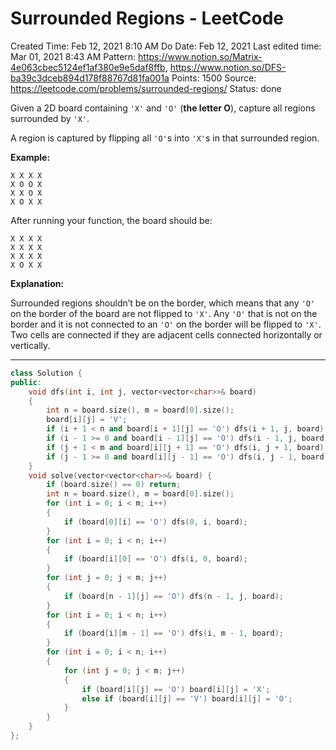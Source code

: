 # Surrounded Regions - LeetCode

Created Time: Feb 12, 2021 8:10 AM
Do Date: Feb 12, 2021
Last edited time: Mar 01, 2021 8:43 AM
Pattern: https://www.notion.so/Matrix-4e063cbec5124ef1af380e9e5daf8ffb, https://www.notion.so/DFS-ba39c3dceb894d178f88767d81fa001a
Points: 1500
Source: https://leetcode.com/problems/surrounded-regions/
Status: done

Given a 2D board containing `'X'` and `'O'` (**the letter O**), capture all regions surrounded by `'X'`.

A region is captured by flipping all `'O'`s into `'X'`s in that surrounded region.

**Example:**

```
X X X X
X O O X
X X O X
X O X X
```

After running your function, the board should be:

```
X X X X
X X X X
X X X X
X O X X
```

**Explanation:**

Surrounded regions shouldn’t be on the border, which means that any `'O'` on the border of the board are not flipped to `'X'`. Any `'O'` that is not on the border and it is not connected to an `'O'` on the border will be flipped to `'X'`. Two cells are connected if they are adjacent cells connected horizontally or vertically.

---

```cpp
class Solution {
public:
    void dfs(int i, int j, vector<vector<char>>& board)
    {
        int n = board.size(), m = board[0].size(); 
        board[i][j] = 'V';
        if (i + 1 < n and board[i + 1][j] == 'O') dfs(i + 1, j, board); 
        if (i - 1 >= 0 and board[i - 1][j] == 'O') dfs(i - 1, j, board); 
        if (j + 1 < m and board[i][j + 1] == 'O') dfs(i, j + 1, board); 
        if (j - 1 >= 0 and board[i][j - 1] == 'O') dfs(i, j - 1, board); 
    }
    void solve(vector<vector<char>>& board) {
        if (board.size() == 0) return;
        int n = board.size(), m = board[0].size(); 
        for (int i = 0; i < m; i++) 
        {
            if (board[0][i] == 'O') dfs(0, i, board); 
        }
        for (int i = 0; i < n; i++)
        {
            if (board[i][0] == 'O') dfs(i, 0, board); 
        }
        for (int j = 0; j < m; j++)
        {
            if (board[n - 1][j] == 'O') dfs(n - 1, j, board); 
        }
        for (int i = 0; i < n; i++)
        {
            if (board[i][m - 1] == 'O') dfs(i, m - 1, board); 
        }
        for (int i = 0; i < n; i++)
        {
            for (int j = 0; j < m; j++)
            {
                if (board[i][j] == 'O') board[i][j] = 'X'; 
                else if (board[i][j] == 'V') board[i][j] = 'O'; 
            }
        }
    }
};
```